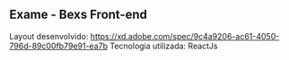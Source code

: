## Exame - Bexs Front-end

Layout desenvolvido: https://xd.adobe.com/spec/9c4a9206-ac61-4050-796d-89c00fb79e91-ea7b
Tecnologia utilizada: ReactJs